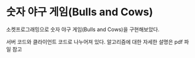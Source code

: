 # 숫자 야구 게임(Bulls and Cows)
소켓프로그래밍으로 숫자 야구 게임(Bulls and Cows)을 구현해보았다.

서버 코드와 클라이언트 코드로 나누어져 있다.
알고리즘에 대한 자세한 설명은 pdf 파일 참고
